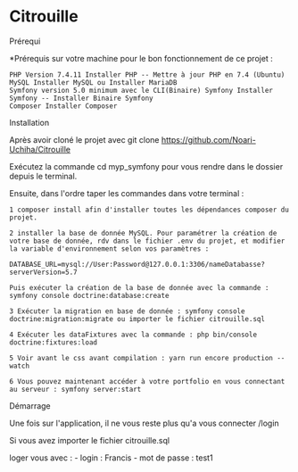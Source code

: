 # Citrouille

Prérequi

*Prérequis sur votre machine pour le bon fonctionnement de ce projet :

    PHP Version 7.4.11 Installer PHP -- Mettre à jour PHP en 7.4 (Ubuntu)
    MySQL Installer MySQL ou Installer MariaDB
    Symfony version 5.0 minimum avec le CLI(Binaire) Symfony Installer Symfony -- Installer Binaire Symfony
    Composer Installer Composer

Installation

Après avoir cloné le projet avec git clone https://github.com/Noari-Uchiha/Citrouille

Exécutez la commande cd myp_symfony pour vous rendre dans le dossier depuis le terminal.

Ensuite, dans l'ordre taper les commandes dans votre terminal :

    1 composer install afin d'installer toutes les dépendances composer du projet.

    2 installer la base de donnée MySQL. Pour paramétrer la création de votre base de donnée, rdv dans le fichier .env du projet, et modifier la variable d'environnement selon vos paramètres :

    DATABASE_URL=mysql://User:Password@127.0.0.1:3306/nameDatabasse?serverVersion=5.7

    Puis exécuter la création de la base de donnée avec la commande : symfony console doctrine:database:create

    3 Exécuter la migration en base de donnée : symfony console doctrine:migration:migrate ou importer le fichier citrouille.sql

    4 Exécuter les dataFixtures avec la commande : php bin/console doctrine:fixtures:load

    5 Voir avant le css avant compilation : yarn run encore production --watch

    6 Vous pouvez maintenant accéder à votre portfolio en vous connectant au serveur : symfony server:start

Démarrage

Une fois sur l'application, il ne vous reste plus qu'a vous connecter /login

Si vous avez importer le fichier citrouille.sql

loger vous avec :
    - login : Francis
    - mot de passe : test1


